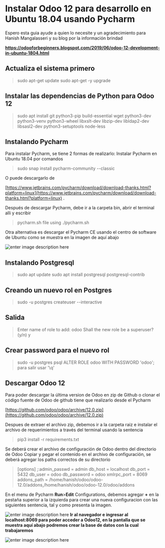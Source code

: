 # Instalar Odoo 12 para desarrollo en Ubuntu 18.04 usando Pycharm

Espero esta guia ayude a quien lo necesite y un agradecimiento para Hanish Mangalasseri y su blog por la información brindad

**https://odooforbeginners.blogspot.com/2019/06/odoo-12-development-in-ubuntu-1804.html**


## Actualiza el sistema primero
>sudo apt-get update
>sudo apt-get -y upgrade

## Instalar las dependencias de Python para Odoo 12
>sudo apt install git python3-pip build-essential wget python3-dev python3-venv python3-wheel libxslt-dev libzip-dev libldap2-dev libsasl2-dev python3-setuptools node-less

## Instalando Pycharm

Para instalar Pycharm, se tiene 2 formas de realizarlo:
Instalar Pycharm en Ubuntu 18.04 por comandos
>sudo snap install pycharm-community --classic

O puede descargarlo de

[https://www.jetbrains.com/pycharm/download/download-thanks.html?platform=linux](https://www.jetbrains.com/pycharm/download/download-thanks.html?platform=linux) .

Después de descargar Pycharm, debe ir a la carpeta bin, abrir el terminal alli y escribir

>pycharm.sh file using ./pycharm.sh

Otra alternativa es descargar el Pycharm CE usando el centro de software de Ubuntu como se muestra en la imagen de aquí abajo

![enter image description here](https://1.bp.blogspot.com/-G7yxpf1E_gg/XPOpzzMhwRI/AAAAAAAABVs/kiGp10LMBGAHNQjzz41ny2vWSobKoplRgCLcBGAs/s1600/screenshot-linuxize.com-2019.06.02-16-19-17.png)
## Instalando Postgresql

>sudo apt update
>sudo apt install postgresql postgresql-contrib

## Creando un nuevo rol en Postgres
>sudo -u postgres createuser --interactive

## Salida
>Enter name of role to add: odoo
>Shall the new role be a superuser? (y/n) y

## Crear password para el nuevo rol
>sudo -u postgres psql
>ALTER ROLE odoo WITH PASSWORD 'odoo';
>para salir usar '\q'

## Descargar Odoo 12
Para poder descargar la última version de Odoo en zip de Github o clonar el código fuente de Odoo de github tiene que realizarlo desde el Pycharm

[https://github.com/odoo/odoo/archive/12.0.zip](https://github.com/odoo/odoo/archive/12.0.zip)

Despues de extraer el archivo zip, debemos ir a la carpeta raiz e instalar el archivo de requerimientos a través del terminal usando la sentencia

>pip3 install -r requirements.txt

Se deberá crear el archivo de configuración de Odoo dentro del directorio de Odoo
Copiar y pegar el contenido en el archivo de configuración, se deberá agregar los paths correctos de su directorio
>[options]
;:admin_passwd = admin
db_host = localhost
db_port = 5432
db_user = odoo
db_password = odoo
xmlrpc_port = 8069
>addons_path = /home/hanish/odoo/odoo-12.0/addons,/home/hanish/odoo/odoo-12.0/odoo/addons

En el menu de Pycharm **Run**>**Edit** Configurations, debemos agregar **+** en la pestaña superior a la izquierda para crear una nueva configuracion con las siguientes sentencia, tal y como presenta la imagen.

![enter image description here](https://1.bp.blogspot.com/-ETz1-8iyLu8/XPPCH11bAwI/AAAAAAAABWE/uVL7ZBT7enUWzUvDIbNtkXKzl7dssbnHACLcBGAs/s640/Screenshot+from+2019-06-02+17-41-32.jpg)
**Ir al navegador e ingresar al localhost:8069 para poder acceder a Odoo12, en la pantalla que se muestra aquí abajo podremos crear la base de datos con la cual trabajaremos**

![enter image description here](https://1.bp.blogspot.com/-2WYZADv_T9w/XPPEjVVQlwI/AAAAAAAABWQ/u5Gaqe6vw6o0WEilBjcFZ7QAPIYw2BRwACLcBGAs/s400/screenshot-0.0.0.0-8069-2019.06.02-17-44-24.png)




